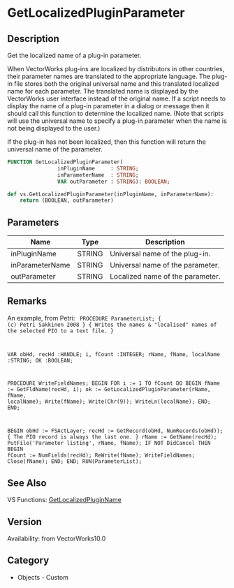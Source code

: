 # GetLocalizedPluginParameter

## Description
Get the localized name of a plug-in parameter.

When VectorWorks plug-ins are localized by distributors in other countries, their parameter names are translated to the appropriate language.  The plug-in file stores both the original universal name and this translated localized name for each parameter.  The translated name is displayed by the VectorWorks user interface instead of the original name.  If a script needs to display the name of a plug-in parameter in a dialog or message then it should call this function to determine the localized name.  (Note that scripts will use the universal name to specify a plug-in parameter when the name is not being displayed to the user.) 

If the plug-in has not been localized, then this function will return the universal name of the parameter.

```pascal
FUNCTION GetLocalizedPluginParameter(
				inPluginName     : STRING;
				inParameterName  : STRING;
				VAR outParameter : STRING): BOOLEAN;
```

```python
def vs.GetLocalizedPluginParameter(inPluginName, inParameterName):
    return (BOOLEAN, outParameter)
```

## Parameters
|Name|Type|Description|
|---|---|---|
|inPluginName|STRING|Universal name of the plug-in.|
|inParameterName|STRING|Universal name of the parameter.|
|outParameter|STRING|Localized name of the parameter.|

## Remarks
An example, from Petri:
<code lang="pas">
PROCEDURE ParameterList; { (c) Petri Sakkinen 2008 }
{ Writes the names & "localised" names of the selected PIO to a text file. }

VAR
obHd, recHd :HANDLE;
i, fCount :INTEGER;
rName, fName, localName :STRING;
OK :BOOLEAN; 

PROCEDURE WriteFieldNames;
BEGIN
FOR i := 1 TO fCount DO BEGIN
fName := GetFldName(recHd, i);
ok := GetLocalizedPluginParameter(rName, fName, localName);
Write(fName);
Write(Chr(9));
WriteLn(localName);
END;
END;

BEGIN
obHd := FSActLayer;
recHd := GetRecord(obHd, NumRecords(obHd)); { The PIO record is always the last one. }
rName := GetName(recHd);
PutFile('Parameter listing', rName, fName);
IF NOT DidCancel THEN BEGIN
fCount := NumFields(recHd);
ReWrite(fName);
WriteFieldNames;
Close(fName);
END;
END;
RUN(ParameterList);
</code>

## See Also
VS Functions:
[GetLocalizedPluginName](GetLocalizedPluginName.md)

## Version
Availability: from VectorWorks10.0

## Category
* Objects - Custom

